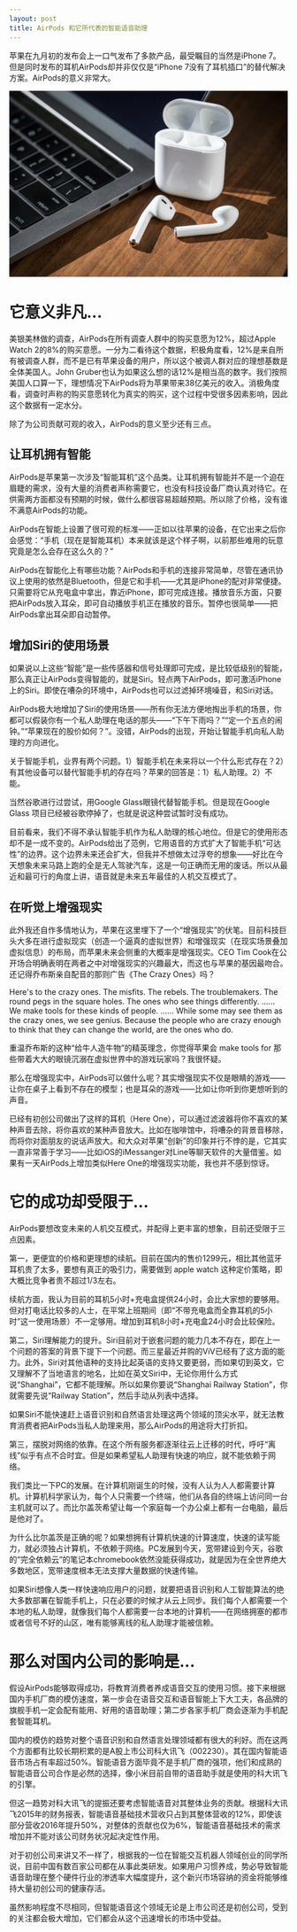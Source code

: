 ```yaml
---
layout: post
title: AirPods 和它所代表的智能语音助理
---
```


苹果在九月初的发布会上一口气发布了多款产品，最受瞩目的当然是iPhone 7。但是同时发布的耳机AirPods却并非仅仅是“iPhone 7没有了耳机插口”的替代解决方案。AirPods的意义非常大。

![airpods](../images/airpods.jpg)

# 它意义非凡...

美银美林做的调查，AirPods在所有调查人群中的购买意愿为12%，超过Apple Watch 2的8%的购买意愿。一分为二看待这个数据，积极角度看，12%是来自所有被调查人群，而不是已有苹果设备的用户，所以这个被调人群对应的理想基数是全体美国人。John Gruber也认为如果这么想的话12%是相当高的数字。我们按照美国人口算一下，理想情况下AirPods将为苹果带来38亿美元的收入。消极角度看，调查时声称的购买意愿转化为真实的购买，这个过程中受很多因素影响，因此这个数据有一定水分。

除了为公司贡献可观的收入，AirPods的意义至少还有三点。

## 让耳机拥有智能
AirPods是苹果第一次涉及“智能耳机”这个品类。让耳机拥有智能并不是一个迫在眉睫的需求，没有大量的消费者声称需要它，也没有科技设备厂商认真对待它。在供需两方面都没有预期的时候，做什么都很容易超越预期。所以除了价格，没有谁不满意AirPods的功能。

AirPods在智能上设置了很可观的标准——正如以往苹果的设备，在它出来之后你会感觉：“手机（现在是智能耳机）本来就该是这个样子啊，以前那些难用的玩意究竟是怎么会存在这么久的？”

AirPods在智能化上有哪些功能？AirPods和手机的连接非常简单，尽管在通讯协议上使用的依然是Bluetooth，但是它和手机——尤其是iPhone的配对非常便捷。只需要将它从充电盒中拿出，靠近iPhone，即可完成连接。播放音乐方面，只要把AirPods放入耳朵，即可自动播放手机正在播放的音乐。暂停也很简单——把AirPods拿出耳朵即自动暂停。

## 增加Siri的使用场景
如果说以上这些“智能”是一些传感器和信号处理即可完成，是比较低级别的智能，那么真正让AirPods变得智能的，就是Siri。轻点两下AirPods，即可激活iPhone上的Siri。即使在嘈杂的环境中，AirPods也可以过滤掉环境噪音，和Siri对话。



AirPods极大地增加了Siri的使用场景——所有你无法方便地掏出手机的场景，你都可以假装你有一个私人助理在电话的那头——“下午下雨吗？”“定一个五点的闹钟。”“苹果现在的股价如何？”。没错，AirPods的出现，开始让智能手机向私人助理的方向进化。

关于智能手机，业界有两个问题。1）智能手机在未来将以一个什么形式存在？2）有其他设备可以替代智能手机的存在吗？苹果的回答是：1）私人助理。2）不能。

当然谷歌进行过尝试，用Google Glass眼镜代替智能手机。但是现在Google Glass 项目已经被谷歌停掉了，也就是说这种尝试暂时没有成功。

目前看来，我们不得不承认智能手机作为私人助理的核心地位。但是它的使用形态却不是一成不变的。AirPods给出了范例，它用语音的方式扩大了智能手机“可达性”的边界。这个边界未来还会扩大，但我并不想做太过浮夸的想象——好比在今天想象未来马路上跑的全是无人驾驶汽车，这是一句正确而无用的废话。所以从最近和最可行的角度上讲，语音就是未来五年最佳的人机交互模式了。

## 在听觉上增强现实
此外我还自作多情地认为，苹果在这里埋下了一个“增强现实”的伏笔。目前科技巨头大多在进行虚拟现实（创造一个逼真的虚拟世界）和增强现实（在现实场景叠加虚拟信息）的布局，而苹果未来会侧重的大概率是增强现实。CEO Tim Cook在公开场合明确表明在两者之中对增强现实的兴趣最大，而这也与苹果的基因最吻合。还记得乔布斯亲自配音的那则广告《The Crazy Ones》吗？



Here's to the crazy ones. 
The misfits. 
The rebels. 
The troublemakers. 
The round pegs in the square holes. 
The ones who see things differently.
…...
We make tools for these kinds of people.
…...
While some may see them as the crazy ones, we see genius. 
Because the people who are crazy enough to think that they can change the world, are the ones who do.

重温乔布斯的这种“给牛人造牛物”的精英理念，你觉得苹果会 make tools for 那些带着大大的眼镜沉溺在虚拟世界中的游戏玩家吗？我很怀疑。

那么在增强现实中，AirPods可以做什么呢？其实增强现实不仅是眼睛的游戏——让你在桌子上看到不存在的模型；也是耳朵的游戏——比如让你听到你更想听到的声音。

已经有初创公司做出了这样的耳机（Here One），可以通过滤波器将你不喜欢的某种声音去除，将你喜欢的某种声音放大。比如在咖啡馆中，将嘈杂的背景音移除，而将你对面朋友的说话声放大。和大众对苹果“创新”的印象并行不悖的是，它其实一直非常善于学习——比如iOS的iMessanger对Line等聊天软件的大量借鉴。如果有一天AirPods上增加类似Here One的增强现实功能，我也并不感到惊讶。

# 它的成功却受限于...

AirPods要想改变未来的人机交互模式，并配得上更丰富的想象，目前还受限于三点因素。

第一，更便宜的价格和更理想的续航。目前在国内的售价1299元，相比其他蓝牙耳机贵了太多，要想有真正的吸引力，需要做到 apple watch 这种定价策略，即大概比竞争者贵不超过1/3左右。

续航方面，我认为目前的耳机5小时+充电盒提供24小时，会比大家想的要够用。但对打电话比较多的人士，在平常上班期间（即“不带充电盒而全靠耳机的5小时”这一使用场景）不一定够用。增加到耳机8小时+充电盒24小时会比较保险。

第二，Siri理解能力的提升。Siri目前对于嵌套问题的能力几本不存在，即在上一个问题的答案的背景下提下一个问题。而三星最近并购的ViV已经有了这方面的能力。此外，Siri对其他语种的支持比起英语的支持又要更弱，而如果切到英文，它又理解不了当地语言的地名，比如在英文Siri中，无论你用什么方式说“Shanghai”，它都不能理解。所以如果你要说“Shanghai Railway Station”，你就需要先说“Railway Station”，然后手动从列表中选择。

如果Siri不能快速赶上语音识别和自然语言处理这两个领域的顶尖水平，就无法教育消费者把AirPods当私人助理来用，那么AirPods的用途将大打折扣。

第三，摆脱对网络的依靠。在这个所有服务都逐渐往云上迁移的时代，呼吁“离线”似乎有点不合时宜。但是如果希望私人助理有快速的响应，就不能依赖于网络。

我们类比一下PC的发展。在计算机刚诞生的时候，没有人认为人人都需要计算机。计算机科学家认为，每个人只需要一个终端，他们从各自的终端上访问同一台主机就可以了。而比尔盖茨希望让每一个家庭每一个办公桌上都有一台电脑，最后是他对了。

为什么比尔盖茨是正确的呢？如果想拥有计算机快速的计算速度，快速的读写能力，就必须独占计算机，不依赖于网络。PC发展到今天，宽带建设到今天，谷歌的“完全依赖云”的笔记本chromebook依然没能获得成功，就是因为在全世界绝大多数地区，宽带速度根本无法支撑大量数据的快速传输。

如果Siri想像人类一样快速响应用户的问题，就要把语音识别和人工智能算法的绝大多数部署在智能手机上，只在必要的时候才从云上同步。我们每个人都需要一个本地的私人助理，就像我们每个人都需要一台本地的计算机——在网络拥塞的都市或者信号不好的山区，唯有能够离线的私人助理才能被信赖。

# 那么对国内公司的影响是...

假设AirPods能够取得成功，将教育消费者养成语音交互的使用习惯。接下来根据国内手机厂商的模仿速度，第一步会在语音交互和语音智能上下大工夫，各品牌的旗舰手机一定会配有能用、好用的语音助理；第二步各家手机厂商会逐渐为手机配套智能耳机。

国内的模仿的趋势对整个语音识别和自然语言处理领域都有很大的利好。而在这两个方面都有比较长期积累的是A股上市公司科大讯飞（002230）。其在国内智能语音市场占有率超过50%。智能语音方面毕竟不是手机厂商的强项，他们和成熟的智能语音公司合作是必然的选择，像小米目前自带的语音助手就是使用的科大讯飞的引擎。

但这一趋势对科大讯飞的提振还要考虑智能语音对其整体业务的贡献。根据科大讯飞2015年的财务报表，智能语音基础技术营收只占到其整体营收的12%，即使该部分营收2016年提升50%，对整体的贡献也仅为6%，智能语音基础技术的需求增加并不能对该公司财务状况起决定性作用。

对于初创公司来讲又不一样了，根据我的一位在智能交互机器人领域创业的同学所说，目前中国有数百家公司都在从事此类研发。如果用户习惯养成，势必导致智能语音助理在整个硬件行业的渗透率大幅度提升，这个新兴市场容纳的资金将能够维持大量初创公司的健康存活。

虽然影响程度不尽相同，但智能语音这个领域无论是上市公司还是初创公司，受到的关注都会极大增加，它们都会从这个迅速增长的市场中受益。

